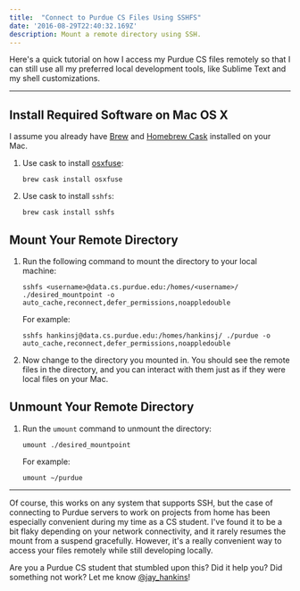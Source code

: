 ```yaml
---
title:  "Connect to Purdue CS Files Using SSHFS"
date: '2016-08-29T22:40:32.169Z'
description: Mount a remote directory using SSH.
---
```


Here's a quick tutorial on how I access my Purdue CS files remotely so that I can still use all my preferred local development tools, like Sublime Text and my shell customizations.

---

## Install Required Software on Mac OS X
I assume you already have [Brew][] and [Homebrew Cask][] installed on your Mac. 

1. Use cask to install [osxfuse][]:

   ```
   brew cask install osxfuse
   ```
2. Use cask to install `sshfs`:

   ```
   brew cask install sshfs
   ```

## Mount Your Remote Directory
1. Run the following command to mount the directory to your local machine:
   
   ```
   sshfs <username>@data.cs.purdue.edu:/homes/<username>/ ./desired_mountpoint -o auto_cache,reconnect,defer_permissions,noappledouble
   ```

   For example: 

   ```
   sshfs hankinsj@data.cs.purdue.edu:/homes/hankinsj/ ./purdue -o auto_cache,reconnect,defer_permissions,noappledouble 
   ```

2. Now change to the directory you mounted in. You should see the remote files in the directory, and you can interact with them just as if they were local files on your Mac.

## Unmount Your Remote Directory
1. Run the `umount` command to unmount the directory:

   ```
   umount ./desired_mountpoint
   ```
   

   For example:

   ```
   umount ~/purdue 
   ```

---

Of course, this works on any system that supports SSH, but the case of connecting to Purdue servers to work on projects from home has been especially convenient during my time as a CS student. I've found it to be a bit flaky depending on your network connectivity, and it rarely resumes the mount from a suspend gracefully. However, it's a really convenient way to access your files remotely while still developing locally. 

Are you a Purdue CS student that stumbled upon this? Did it help you? Did something not work? Let me know [@jay_hankins](//twitter.com/jay_hankins)!


[brew]: http://brew.sh/ "Brew Website"
[homebrew cask]: https://caskroom.github.io/ "Homebrew Cask Website"
[osxfuse]: https://osxfuse.github.io/ "FUSE for OS X"
